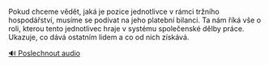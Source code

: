 
Pokud chceme vědět, jaká je pozice jednotlivce v rámci tržního hospodářství, musíme se podívat na jeho platební bilanci. Ta nám říká vše o roli, kterou tento jednotlivec hraje v systému společenské dělby práce. Ukazuje, co dává ostatním lidem a co od nich získává.

[🔊 Poslechnout audio](/data/7-paragraphs/audio/chapter_83/para_006-Pokud-chceme-vdt-jak-je-pozice-jednotlivce-v-r.mp3)

